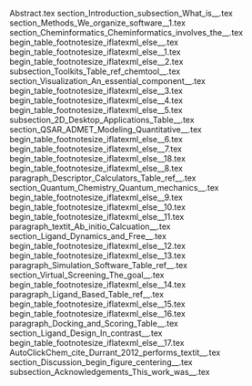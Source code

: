 Abstract.tex
section_Introduction_subsection_What_is__.tex
section_Methods_We_organize_software__1.tex
section_Cheminformatics_Cheminformatics_involves_the__.tex
begin_table_footnotesize_iflatexml_else__.tex
begin_table_footnotesize_iflatexml_else__1.tex
begin_table_footnotesize_iflatexml_else__2.tex
subsection_Toolkits_Table_ref_chemtool__.tex
section_Visualization_An_essential_component__.tex
begin_table_footnotesize_iflatexml_else__3.tex
begin_table_footnotesize_iflatexml_else__4.tex
begin_table_footnotesize_iflatexml_else__5.tex
subsection_2D_Desktop_Applications_Table__.tex
section_QSAR_ADMET_Modeling_Quantitative__.tex
begin_table_footnotesize_iflatexml_else__6.tex
begin_table_footnotesize_iflatexml_else__7.tex
begin_table_footnotesize_iflatexml_else__18.tex
begin_table_footnotesize_iflatexml_else__8.tex
paragraph_Descriptor_Calculators_Table_ref__.tex
section_Quantum_Chemistry_Quantum_mechanics__.tex
begin_table_footnotesize_iflatexml_else__9.tex
begin_table_footnotesize_iflatexml_else__10.tex
begin_table_footnotesize_iflatexml_else__11.tex
paragraph_textit_Ab_initio_Calcuation__.tex
section_Ligand_Dynamics_and_Free__.tex
begin_table_footnotesize_iflatexml_else__12.tex
begin_table_footnotesize_iflatexml_else__13.tex
paragraph_Simulation_Software_Table_ref__.tex
section_Virtual_Screening_The_goal__.tex
begin_table_footnotesize_iflatexml_else__14.tex
paragraph_Ligand_Based_Table_ref__.tex
begin_table_footnotesize_iflatexml_else__15.tex
begin_table_footnotesize_iflatexml_else__16.tex
paragraph_Docking_and_Scoring_Table__.tex
section_Ligand_Design_In_contrast__.tex
begin_table_footnotesize_iflatexml_else__17.tex
AutoClickChem_cite_Durrant_2012_performs_textit__.tex
section_Discussion_begin_figure_centering__.tex
subsection_Acknowledgements_This_work_was__.tex